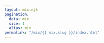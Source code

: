 ```yaml
---
layout: mix.njk
pagination:
  data: mix
  size: 1
  alias: mix
permalink: "/mix/{{ mix.slug }}/index.html"
---
```

